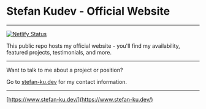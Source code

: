 # Stefan Kudev - Official Website

___

[![Netlify Status](https://api.netlify.com/api/v1/badges/ac15961c-4799-4180-bc27-179ba00610d2/deploy-status)](https://app.netlify.com/sites/stefankudev/deploys)

This public repo hosts my official website - you'll find my availability, featured projects, testimonials, and more.

___

Want to talk to me about a project or position?

Go to [stefan-ku.dev](https://www.stefan-ku.dev/) for my contact information.

___

[https://www.stefan-ku.dev/](https://www.stefan-ku.dev/)

